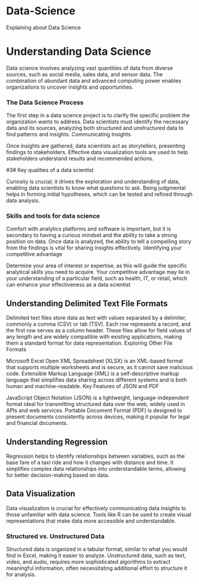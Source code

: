 # Data-Science
Explaining about Data Science 

# Understanding Data Science

Data science involves analyzing vast quantities of data from diverse sources, such as social media, sales data, and sensor data.
The combination of abundant data and advanced computing power enables organizations to uncover insights and opportunities.

### The Data Science Process

The first step in a data science project is to clarify the specific problem the organization wants to address.
Data scientists must identify the necessary data and its sources, analyzing both structured and unstructured data to find patterns and insights.
Communicating Insights

Once insights are gathered, data scientists act as storytellers, presenting findings to stakeholders.
Effective data visualization tools are used to help stakeholders understand results and recommended actions.

#3# Key qualities of a data scientist

Curiosity is crucial; it drives the exploration and understanding of data, enabling data scientists to know what questions to ask.
Being judgmental helps in forming initial hypotheses, which can be tested and refined through data analysis.

 ### Skills and tools for data science

Comfort with analytics platforms and software is important, but it is secondary to having a curious mindset and the ability to take a strong position on data.
Once data is analyzed, the ability to tell a compelling story from the findings is vital for sharing insights effectively.
Identifying your competitive advantage

Determine your area of interest or expertise, as this will guide the specific analytical skills you need to acquire.
Your competitive advantage may lie in your understanding of a particular field, such as health, IT, or retail, which can enhance your effectiveness as a data scientist

## Understanding Delimited Text File Formats

Delimited text files store data as text with values separated by a delimiter, commonly a comma (CSV) or tab (TSV). Each row represents a record, and the first row serves as a column header.
These files allow for field values of any length and are widely compatible with existing applications, making them a standard format for data representation.
Exploring Other File Formats

Microsoft Excel Open XML Spreadsheet (XLSX) is an XML-based format that supports multiple worksheets and is secure, as it cannot save malicious code.
Extensible Markup Language (XML) is a self-descriptive markup language that simplifies data sharing across different systems and is both human and machine-readable.
Key Features of JSON and PDF

JavaScript Object Notation (JSON) is a lightweight, language-independent format ideal for transmitting structured data over the web, widely used in APIs and web services.
Portable Document Format (PDF) is designed to present documents consistently across devices, making it popular for legal and financial documents.

## Understanding Regression

Regression helps to identify relationships between variables, such as the base fare of a taxi ride and how it changes with distance and time.
It simplifies complex data relationships into understandable terms, allowing for better decision-making based on data.

## Data Visualization

Data visualization is crucial for effectively communicating data insights to those unfamiliar with data science.
Tools like R can be used to create visual representations that make data more accessible and understandable.

### Structured vs. Unstructured Data

Structured data is organized in a tabular format, similar to what you would find in Excel, making it easier to analyze.
Unstructured data, such as text, video, and audio, requires more sophisticated algorithms to extract meaningful information, often necessitating additional effort to structure it for analysis.
